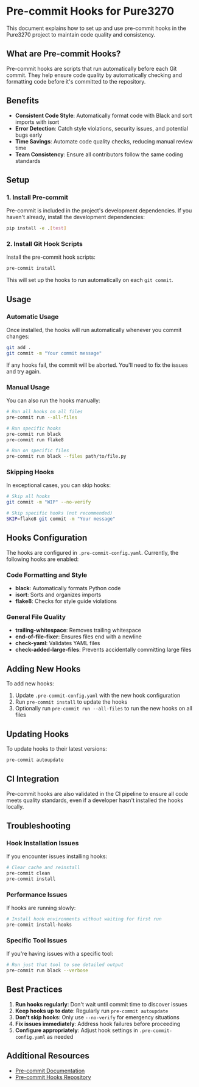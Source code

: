 # Pre-commit Hooks for Pure3270

This document explains how to set up and use pre-commit hooks in the Pure3270 project to maintain code quality and consistency.

## What are Pre-commit Hooks?

Pre-commit hooks are scripts that run automatically before each Git commit. They help ensure code quality by automatically checking and formatting code before it's committed to the repository.

## Benefits

- **Consistent Code Style**: Automatically format code with Black and sort imports with isort
- **Error Detection**: Catch style violations, security issues, and potential bugs early
- **Time Savings**: Automate code quality checks, reducing manual review time
- **Team Consistency**: Ensure all contributors follow the same coding standards

## Setup

### 1. Install Pre-commit

Pre-commit is included in the project's development dependencies. If you haven't already, install the development dependencies:

```bash
pip install -e .[test]
```

### 2. Install Git Hook Scripts

Install the pre-commit hook scripts:

```bash
pre-commit install
```

This will set up the hooks to run automatically on each `git commit`.

## Usage

### Automatic Usage

Once installed, the hooks will run automatically whenever you commit changes:

```bash
git add .
git commit -m "Your commit message"
```

If any hooks fail, the commit will be aborted. You'll need to fix the issues and try again.

### Manual Usage

You can also run the hooks manually:

```bash
# Run all hooks on all files
pre-commit run --all-files

# Run specific hooks
pre-commit run black
pre-commit run flake8

# Run on specific files
pre-commit run black --files path/to/file.py
```

### Skipping Hooks

In exceptional cases, you can skip hooks:

```bash
# Skip all hooks
git commit -m "WIP" --no-verify

# Skip specific hooks (not recommended)
SKIP=flake8 git commit -m "Your message"
```

## Hooks Configuration

The hooks are configured in `.pre-commit-config.yaml`. Currently, the following hooks are enabled:

### Code Formatting and Style
- **black**: Automatically formats Python code
- **isort**: Sorts and organizes imports
- **flake8**: Checks for style guide violations

### General File Quality
- **trailing-whitespace**: Removes trailing whitespace
- **end-of-file-fixer**: Ensures files end with a newline
- **check-yaml**: Validates YAML files
- **check-added-large-files**: Prevents accidentally committing large files

## Adding New Hooks

To add new hooks:

1. Update `.pre-commit-config.yaml` with the new hook configuration
2. Run `pre-commit install` to update the hooks
3. Optionally run `pre-commit run --all-files` to run the new hooks on all files

## Updating Hooks

To update hooks to their latest versions:

```bash
pre-commit autoupdate
```

## CI Integration

Pre-commit hooks are also validated in the CI pipeline to ensure all code meets quality standards, even if a developer hasn't installed the hooks locally.

## Troubleshooting

### Hook Installation Issues

If you encounter issues installing hooks:

```bash
# Clear cache and reinstall
pre-commit clean
pre-commit install
```

### Performance Issues

If hooks are running slowly:

```bash
# Install hook environments without waiting for first run
pre-commit install-hooks
```

### Specific Tool Issues

If you're having issues with a specific tool:

```bash
# Run just that tool to see detailed output
pre-commit run black --verbose
```

## Best Practices

1. **Run hooks regularly**: Don't wait until commit time to discover issues
2. **Keep hooks up to date**: Regularly run `pre-commit autoupdate`
3. **Don't skip hooks**: Only use `--no-verify` for emergency situations
4. **Fix issues immediately**: Address hook failures before proceeding
5. **Configure appropriately**: Adjust hook settings in `.pre-commit-config.yaml` as needed

## Additional Resources

- [Pre-commit Documentation](https://pre-commit.com/)
- [Pre-commit Hooks Repository](https://pre-commit.com/hooks.html)

